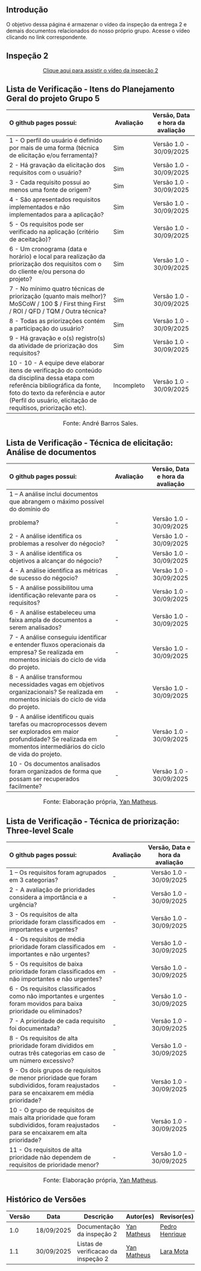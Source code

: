 ## Introdução

O objetivo dessa página é armazenar o vídeo da inspeção da entrega 2 e demais documentos relacionados do nosso próprio grupo. Acesse o vídeo clicando no link correspondente.

## Inspeção 2

<p style="text-align: center"><a href="" target="blanket">Clique aqui para assistir o vídeo da inspeção 2</a></p>

## Lista de Verificação - Itens do Planejamento Geral do projeto Grupo 5

| O github pages possui: | Avaliação | Versão, Data e hora da avaliação |
| :---- | ----- | :---: |
| 1 \- O perfil do usuário é definido por mais de uma forma (técnica de elicitação e/ou ferramenta)? | Sim | Versão 1.0 \- 30/09/2025 |
| 2 \- Há gravação da elicitação dos requisitos com o usuário? | Sim | Versão 1.0 \- 30/09/2025 |
| 3 \- Cada requisito possui ao menos uma fonte de origem?  | Sim | Versão 1.0 \- 30/09/2025 |
| 4 \-  São apresentados requisitos implementados e não implementados para a aplicação?  | Sim | Versão 1.0 \- 30/09/2025 |
| 5 \-  Os requisitos pode ser verificado na aplicação (critério de aceitação)? | Sim | Versão 1.0 \- 30/09/2025 |
| 6 \- Um cronograma (data e horário) e local para realização da priorização dos requisitos com o do cliente e/ou persona do projeto?  | Sim | Versão 1.0 \- 30/09/2025 |
| 7 \- No mínimo quatro técnicas de priorização (quanto mais melhor)? MoSCoW / 100 $ / First thing First / ROI / QFD / TQM / Outra técnica? | Sim | Versão 1.0 \- 30/09/2025 |
| 8 \- Todas as priorizações contém a participação do usuário? | Sim | Versão 1.0 \- 30/09/2025 |
| 9 \- Há gravação e o(s) registro(s) da atividade de priorização dos requisitos? | Sim |Versão 1.0 \- 30/09/2025 |
| 10 \- 10 - A equipe deve elaborar itens de verificação do conteúdo da disciplina dessa etapa com referência bibliográfica da fonte, foto do texto da referência e autor (Perfil do usuário, elicitação de requitisos, priorização etc). | Incompleto |Versão 1.0 \- 30/09/2025 |


<font size="3"><p style="text-align: center">Fonte: André Barros Sales.</p></font>

## Lista de Verificação - Técnica de elicitação: Análise de documentos

| O github pages possui: | Avaliação | Versão, Data e hora da avaliação |
| :---- | ----- | :---: |
| 1 – A análise inclui documentos que abrangem o máximo possível do domínio do
problema? | - | Versão 1.0 \- 30/09/2025 |
| 2 \- A análise identifica os problemas a resolver do négocio? | - | Versão 1.0 \- 30/09/2025 |
| 3 \- A análise identifica os objetivos a alcançar do négocio? | - | Versão 1.0 \- 30/09/2025 |
| 4 \- A análise identifica as métricas de sucesso do négocio? | - | Versão 1.0 \- 30/09/2025 |
| 5 \- A análise possibilitou uma identificação relevante para os requisitos?  | - | Versão 1.0 \- 30/09/2025 |
| 6 \- A análise estabeleceu uma faixa ampla de documentos a serem analisados?  | - | Versão 1.0 \- 30/09/2025 |
| 7 \- A análise conseguiu identificar e entender fluxos operacionais da empresa? Se realizada em momentos iniciais do ciclo de vida do projeto. | - | Versão 1.0 \- 30/09/2025 |
| 8 \- A análise transformou necessidades vagas em objetivos organizacionais? Se realizada em momentos iniciais do ciclo de vida do projeto.  | - | Versão 1.0 \- 30/09/2025 |
| 9 \- A análise identificou quais tarefas ou macroprocessos devem ser explorados em maior profundidade? Se realizada em momentos intermediários do ciclo de vida do projeto.  | - | Versão 1.0 \- 30/09/2025 |
| 10 \- Os documentos analisados foram organizados de forma que possam ser recuperados facilmente? | - | Versão 1.0 \- 30/09/2025 |


<font size="3"><p style="text-align: center">Fonte: Elaboração própria, [Yan Matheus](https://github.com/Yanmatheus0812).</p></font>


## Lista de Verificação - Técnica de priorização: Three-level Scale

| O github pages possui: | Avaliação | Versão, Data e hora da avaliação |
| :---- | ----- | :---: |
| 1 – Os requisitos foram agrupados em 3 categorias? | - | Versão 1.0 \- 30/09/2025 |
| 2 \- A avaliação de prioridades considera a importância e a urgência? | - | Versão 1.0 \- 30/09/2025 |
| 3 \- Os requisitos de alta prioridade foram classificados em importantes e urgentes?  | - | Versão 1.0 \- 30/09/2025 |
| 4 \- Os requisitos de média prioridade foram classificados em importantes e não urgentes? | - | Versão 1.0 \- 30/09/2025 |
| 5 \- Os requisitos de baixa prioridade foram classificados em não importantes e não urgentes?  | - | Versão 1.0 \- 30/09/2025 |
| 6 \- Os requisitos classificados como não importantes e urgentes foram movidos para baixa prioridade ou eliminados? | - | Versão 1.0 \- 30/09/2025 |
| 7 \- A prioridade de cada requisito foi documentada? | - | Versão 1.0 \- 30/09/2025 |
| 8 \- Os requisitos de alta prioridade foram divididos em outras três categorias em caso de um número excessivo? | - | Versão 1.0 \- 30/09/2025 |
| 9 \- Os dois grupos de requisitos de menor prioridade que foram subdivididos, foram reajustados para se encaixarem em média prioridade? | - | Versão 1.0 \- 30/09/2025 |
| 10 \- O grupo de requisitos de mais alta prioridade que foram subdivididos, foram reajustados para se encaixarem em alta prioridade? | - | Versão 1.0 \- 30/09/2025 |
| 11 \- Os requisitos de alta prioridade não dependem de requisitos de prioridade menor? | - | Versão 1.0 \- 30/09/2025 |


<font size="3"><p style="text-align: center">Fonte: Elaboração própria, [Yan Matheus](https://github.com/Yanmatheus0812).</p></font>


## Histórico de Versões

| Versão | Data       | Descrição                    | Autor(es)                          | Revisor(es)                          |
|--------|------------|------------------------------|-----------------------------------|-------------------------------------|
| 1.0    | 18/09/2025 | Documentação da inspeção 2   | [Yan Matheus](https://github.com/Yanmatheus0812) | [Pedro Henrique](https://github.com/pedrohpsantos) |
| 1.1    | 30/09/2025 | Listas de verificacao da inspeção 2  | [Yan Matheus](https://github.com/Yanmatheus0812) | [Lara Mota](https://github.com/mel14-hub) |
